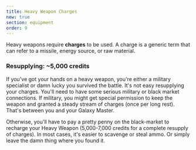 ```yaml
---
title: Heavy Weapon Charges
new: true
section: equipment
order: 9
---
```

Heavy weapons require __charges__ to be used. A charge is a generic term that can refer to a missile, energy source, or
raw material.

### Resupplying: ~5,000 credits
If you've got your hands on a heavy weapon, you're either a military specialist or damn lucky you survived the battle.
It's not easy resupplying your charges. You'll need to have some serious military or black market connections. If military,
you might get special permission to keep the weapon and granted a steady stream of charges (once per long rest). That's
between you and your Galaxy Master.

Otherwise, you'll have to pay a pretty penny on the black-market to recharge your Heavy Weapon (5,000-7,000 credits for
a complete resupply of charges). In most cases, it's easier to scavenge or steal ammo. Or simply leave the damn thing
where you found it.

